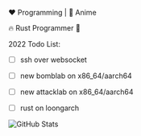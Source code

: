 <!--
**name1e5s/name1e5s** is a ✨ _special_ ✨ repository because its `README.md` (this file) appears on your GitHub profile.

Here are some ideas to get you started:

- 🔭 I’m currently working on ...
- 🌱 I’m currently learning ...
- 👯 I’m looking to collaborate on ...
- 🤔 I’m looking for help with ...
- 💬 Ask me about ...
- 📫 How to reach me: ...
- 😄 Pronouns: ...
- ⚡ Fun fact: ...
-->

:heart: Programming | :blue_heart: Anime
  
:fire: Rust Programmer 🦀

2022 Todo List:

- [ ] ssh over websocket
- [ ] new bomblab on x86_64/aarch64
- [ ] new attacklab on x86_64/aarch64
- [ ] rust on loongarch


![GitHub Stats](https://github-readme-stats.vercel.app/api?username=name1e5s&show_icons=true)
